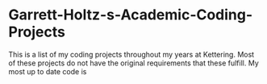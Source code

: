 # Garrett-Holtz-s-Academic-Coding-Projects
This is a list of my coding projects throughout my years at Kettering. Most of these projects do not have the original requirements that these fulfill.
My most up to date code is 
